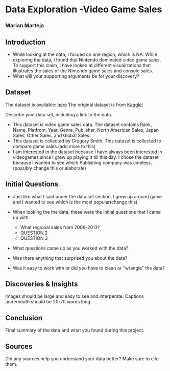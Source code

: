 # Data Exploration -Video Game Sales
### Marian Marteja

## Introduction

- While looking at the data, I focued on one region, which is NA. While exploring the data, I found that Nintendo dominated video game sales. To support this claim, I have looked at different visualizations that illustrates the sales of the Nintendo game sales and console sales.
- What will your supporting arguments be for your discovery?

## Dataset
The dataset is available: [here](https://github.com/mlmarteja/HW4DataExploration/blob/5cb275d47977365659d0337783c9f13e146dd499/vgsales.csv)
The original dataset is from [Kagglel](https://www.kaggle.com/gregorut/videogamesales)

Describe your data set, including a link to the data. 
- This dataset is video game sales data. The dataset contains Rank, Name, Platfrom, Year, Genre, Publisher, North American Sales, Japan Sales, Other Sales, and Global Sales. 
- This dataset is collected by Gregory Smith. This dataset is collected to compare game sales.(add more to this)
- I am interested in the dataset because I have always been interested in videogames since I grew up playing it till this day. I chose the dataset because I wanted to see which Publishing company was timeless.(possibly change this or elaborate)

## Initial Questions

- Just like what I said under the data set section, I grew up around game and I wanted to see which is the most popular(change this)
- When looking the the data, these were the initial questions that I came up with: 

    * What regional sales from 2006-2013?
    * QUESTION 2
    * QUESTION 3
  
- What questions came up as you worked with the data? 
- Was there anything that surprised you about the data?
- Was it easy to work with or did you have to clean or "wrangle" the data?

## Discoveries & Insights

Images should be large and easy to see and interperate. 
Captions underneath should be 20-70 words long.

## Conclusion

Final summary of the data and what you found during this project.

## Sources

Did any sources help you understand your data better? Make sure to cite them.
